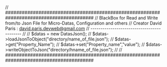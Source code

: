 // ########################################################################################
// BlackBox for Read and Write from/to Json File for Micro-Datas, Configuration and others
// Creator David Paris : david.paris.devweb@gmail.com
// -------------------------------------------
//
// $datas = new DatasJson();
// $datas->loadJsonToObject("directory/name_of_file.json");
// $datas->get("Property_Name");
// $datas->set("Property_name","value");
// $datas->writeObjectToJson("directory/hname_of_file.json");
//
// ########################################################################################

